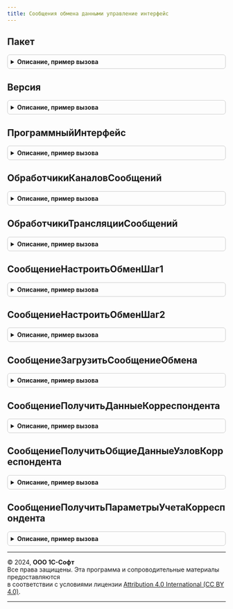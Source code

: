```yaml
---
title: Сообщения обмена данными управление интерфейс
---
```



## Пакет
<details style="margin: 1em 0; padding: 0.5em; border: 1px solid #ccc; border-radius: 6px;">

<summary style="font-weight: bold; cursor: pointer;">Описание, пример вызова</summary>

```bsl

// Пространство имен текущей (используемой вызывающим кодом) версии интерфейса сообщений.
//
// Возвращаемое значение:
//   Строка - пространство имен.
//
Функция Пакет() Экспорт
```

Пример вызова
```bsl
Результат = СообщенияОбменаДаннымиУправлениеИнтерфейс.Пакет() 
```
</details>

## Версия
<details style="margin: 1em 0; padding: 0.5em; border: 1px solid #ccc; border-radius: 6px;">

<summary style="font-weight: bold; cursor: pointer;">Описание, пример вызова</summary>

```bsl

// Текущая (используемая вызывающим кодом) версия интерфейса сообщений.
//
// Возвращаемое значение:
//   Строка - версия интерфейса сообщений.
//
Функция Версия() Экспорт
```

Пример вызова
```bsl
Результат = СообщенияОбменаДаннымиУправлениеИнтерфейс.Версия() 
```
</details>

## ПрограммныйИнтерфейс
<details style="margin: 1em 0; padding: 0.5em; border: 1px solid #ccc; border-radius: 6px;">

<summary style="font-weight: bold; cursor: pointer;">Описание, пример вызова</summary>

```bsl

// Название программного интерфейса сообщений.
//
// Возвращаемое значение:
//   Строка - название программного интерфейса сообщений.
//
Функция ПрограммныйИнтерфейс() Экспорт
```

Пример вызова
```bsl
Результат = СообщенияОбменаДаннымиУправлениеИнтерфейс.ПрограммныйИнтерфейс() 
```
</details>

## ОбработчикиКаналовСообщений
<details style="margin: 1em 0; padding: 0.5em; border: 1px solid #ccc; border-radius: 6px;">

<summary style="font-weight: bold; cursor: pointer;">Описание, пример вызова</summary>

```bsl

// Выполняет регистрацию обработчиков сообщений в качестве обработчиков каналов обмена сообщениями.
//
// Параметры:
//   МассивОбработчиков - Массив из ОбщийМодуль - коллекция модулей, содержащих обработчики.
//
Процедура ОбработчикиКаналовСообщений(Знач МассивОбработчиков) Экспорт
```

Пример вызова
```bsl
СообщенияОбменаДаннымиУправлениеИнтерфейс.ОбработчикиКаналовСообщений(МассивОбработчиков) 
```
</details>

## ОбработчикиТрансляцииСообщений
<details style="margin: 1em 0; padding: 0.5em; border: 1px solid #ccc; border-radius: 6px;">

<summary style="font-weight: bold; cursor: pointer;">Описание, пример вызова</summary>

```bsl

// Выполняет регистрацию обработчиков трансляции сообщений.
//
// Параметры:
//   МассивОбработчиков - Массив из ОбщийМодуль - коллекция модулей, содержащих обработчики.
//
Процедура ОбработчикиТрансляцииСообщений(Знач МассивОбработчиков) Экспорт
```

Пример вызова
```bsl
СообщенияОбменаДаннымиУправлениеИнтерфейс.ОбработчикиТрансляцииСообщений(МассивОбработчиков) 
```
</details>

## СообщениеНастроитьОбменШаг1
<details style="margin: 1em 0; padding: 0.5em; border: 1px solid #ccc; border-radius: 6px;">

<summary style="font-weight: bold; cursor: pointer;">Описание, пример вызова</summary>

```bsl

// Возвращает тип сообщения {HTTP://www.1c.ru/SaaS/Exchange/Manage/a.b.c.d}SetupExchangeStep1
//
// Параметры:
//   ИспользуемыйПакет - Строка - пространство имен версии интерфейса сообщений, для которой
//                                получается тип сообщения.
//
// Возвращаемое значение:
//   ТипОбъектаXDTO - тип объекта сообщения.
//
Функция СообщениеНастроитьОбменШаг1(Знач ИспользуемыйПакет = Неопределено) Экспорт
```

Пример вызова
```bsl
Результат = СообщенияОбменаДаннымиУправлениеИнтерфейс.СообщениеНастроитьОбменШаг1(ИспользуемыйПакет);
```
</details>

## СообщениеНастроитьОбменШаг2
<details style="margin: 1em 0; padding: 0.5em; border: 1px solid #ccc; border-radius: 6px;">

<summary style="font-weight: bold; cursor: pointer;">Описание, пример вызова</summary>

```bsl

// Возвращает тип сообщения {HTTP://www.1c.ru/SaaS/Exchange/Manage/a.b.c.d}SetupExchangeStep2
//
// Параметры:
//   ИспользуемыйПакет - Строка - пространство имен версии интерфейса сообщений, для которой
//                                получается тип сообщения.
//
// Возвращаемое значение:
//   ТипОбъектаXDTO - тип объекта сообщения.
//
Функция СообщениеНастроитьОбменШаг2(Знач ИспользуемыйПакет = Неопределено) Экспорт
```

Пример вызова
```bsl
Результат = СообщенияОбменаДаннымиУправлениеИнтерфейс.СообщениеНастроитьОбменШаг2(ИспользуемыйПакет);
```
</details>

## СообщениеЗагрузитьСообщениеОбмена
<details style="margin: 1em 0; padding: 0.5em; border: 1px solid #ccc; border-radius: 6px;">

<summary style="font-weight: bold; cursor: pointer;">Описание, пример вызова</summary>

```bsl

// Возвращает тип сообщения {HTTP://www.1c.ru/SaaS/Exchange/Manage/a.b.c.d}DownloadMessage
//
// Параметры:
//   ИспользуемыйПакет - Строка - пространство имен версии интерфейса сообщений, для которой
//                                получается тип сообщения.
//
// Возвращаемое значение:
//   ТипОбъектаXDTO - тип объекта сообщения.
//
Функция СообщениеЗагрузитьСообщениеОбмена(Знач ИспользуемыйПакет = Неопределено) Экспорт
```

Пример вызова
```bsl
Результат = СообщенияОбменаДаннымиУправлениеИнтерфейс.СообщениеЗагрузитьСообщениеОбмена(ИспользуемыйПакет);
```
</details>

## СообщениеПолучитьДанныеКорреспондента
<details style="margin: 1em 0; padding: 0.5em; border: 1px solid #ccc; border-radius: 6px;">

<summary style="font-weight: bold; cursor: pointer;">Описание, пример вызова</summary>

```bsl

// Возвращает тип сообщения {HTTP://www.1c.ru/SaaS/Exchange/Manage/a.b.c.d}GetData
//
// Параметры:
//   ИспользуемыйПакет - Строка - пространство имен версии интерфейса сообщений, для которой
//                                получается тип сообщения.
//
// Возвращаемое значение:
//   ТипОбъектаXDTO - тип объекта сообщения.
//
Функция СообщениеПолучитьДанныеКорреспондента(Знач ИспользуемыйПакет = Неопределено) Экспорт
```

Пример вызова
```bsl
Результат = СообщенияОбменаДаннымиУправлениеИнтерфейс.СообщениеПолучитьДанныеКорреспондента(ИспользуемыйПакет);
```
</details>

## СообщениеПолучитьОбщиеДанныеУзловКорреспондента
<details style="margin: 1em 0; padding: 0.5em; border: 1px solid #ccc; border-radius: 6px;">

<summary style="font-weight: bold; cursor: pointer;">Описание, пример вызова</summary>

```bsl

// Возвращает тип сообщения {HTTP://www.1c.ru/SaaS/Exchange/Manage/a.b.c.d}GetCommonNodsData
//
// Параметры:
//   ИспользуемыйПакет - Строка - пространство имен версии интерфейса сообщений, для которой
//                                получается тип сообщения.
//
// Возвращаемое значение:
//   ТипОбъектаXDTO - тип объекта сообщения.
//
Функция СообщениеПолучитьОбщиеДанныеУзловКорреспондента(Знач ИспользуемыйПакет = Неопределено) Экспорт
```

Пример вызова
```bsl
Результат = СообщенияОбменаДаннымиУправлениеИнтерфейс.СообщениеПолучитьОбщиеДанныеУзловКорреспондента(ИспользуемыйПакет);
```
</details>

## СообщениеПолучитьПараметрыУчетаКорреспондента
<details style="margin: 1em 0; padding: 0.5em; border: 1px solid #ccc; border-radius: 6px;">

<summary style="font-weight: bold; cursor: pointer;">Описание, пример вызова</summary>

```bsl

// Возвращает тип сообщения {HTTP://www.1c.ru/SaaS/Exchange/Manage/a.b.c.d}GetCorrespondentParams
//
// Параметры:
//   ИспользуемыйПакет - Строка - пространство имен версии интерфейса сообщений, для которой
//                                получается тип сообщения.
//
// Возвращаемое значение:
//   ТипОбъектаXDTO - тип объекта сообщения.
//
Функция СообщениеПолучитьПараметрыУчетаКорреспондента(Знач ИспользуемыйПакет = Неопределено) Экспорт
```

Пример вызова
```bsl
Результат = СообщенияОбменаДаннымиУправлениеИнтерфейс.СообщениеПолучитьПараметрыУчетаКорреспондента(ИспользуемыйПакет);
```
</details>

---

© 2024, **ООО 1С-Софт**  
Все права защищены. Эта программа и сопроводительные материалы предоставляются  
в соответствии с условиями лицензии [Attribution 4.0 International (CC BY 4.0)](https://creativecommons.org/licenses/by/4.0/legalcode).

---
